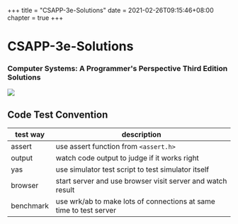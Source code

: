 +++
title = "CSAPP-3e-Solutions"
date = 2021-02-26T09:15:46+08:00
chapter = true
+++

# CSAPP-3e-Solutions

### Computer Systems: A Programmer's Perspective Third Edition Solutions

![](./csapp3e-cover.jpg)

## Code Test Convention

| test way  | description                                                        |
|-----------|--------------------------------------------------------------------|
| assert    | use assert function from `<assert.h>`                              |
| output    | watch code output to judge if it works right                       |
| yas       | use simulator test script to test simulator itself                 |
| browser   | start server and use browser visit server and watch result         |
| benchmark | use wrk/ab to make lots of connections at same time to test server |

